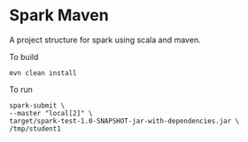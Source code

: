 # Spark Maven

A project structure for spark using scala and maven.

To build

```mvn clean install```

To run

```
spark-submit \
--master "local[2]" \
target/spark-test-1.0-SNAPSHOT-jar-with-dependencies.jar \
/tmp/student1
```